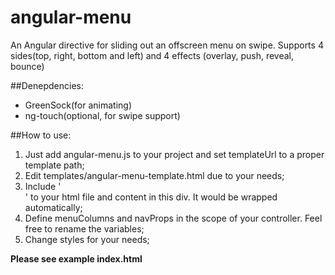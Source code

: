 angular-menu
=====================

An Angular directive for sliding out an offscreen menu on swipe.
Supports 4 sides(top, right, bottom and left) and 4 effects (overlay, push, reveal, bounce)

##Denepdencies:

 - GreenSock(for animating)
 - ng-touch(optional, for swipe support)

##How to use:

  1. Just add angular-menu.js to your project and set templateUrl to a proper template path;
  2. Edit templates/angular-menu-template.html due to your needs;
  3. Include '<div my-aside menu-items="menuColumns" effect-type="push" properties="navProps">' to your html file and content in this div. It would be wrapped automatically;
  4. Define menuColumns and navProps in the scope of your controller. Feel free to rename the variables;
  5. Change styles for your needs;

**Please see example index.html**
